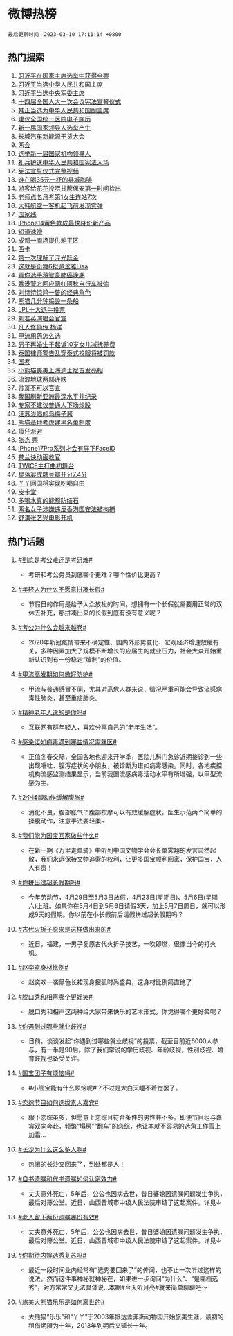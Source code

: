 # 微博热榜

`最后更新时间：2023-03-10 17:11:14 +0800`

## 热门搜索

1. [习近平在国家主席选举中获得全票](https://m.weibo.cn/search?containerid=100103type%3D1%26t%3D10%26q%3D%23%E4%B9%A0%E8%BF%91%E5%B9%B3%E5%9C%A8%E5%9B%BD%E5%AE%B6%E4%B8%BB%E5%B8%AD%E9%80%89%E4%B8%BE%E4%B8%AD%E8%8E%B7%E5%BE%97%E5%85%A8%E7%A5%A8%23&stream_entry_id=51&isnewpage=1&extparam=seat%3D1%26filter_type%3Drealtimehot%26cate%3D10103%26stream_entry_id%3D51%26dgr%3D0%26pos%3D0%26c_type%3D51%26display_time%3D1678439473%26pre_seqid%3D16784394739500250580349&luicode=10000011&lfid=106003type%253D25%2526t%253D3%2526disable_hot%253D1%2526filter_type%253Drealtimehot)
1. [习近平当选中华人民共和国主席](https://m.weibo.cn/search?containerid=100103type%3D1%26t%3D10%26q%3D%23%E4%B9%A0%E8%BF%91%E5%B9%B3%E5%BD%93%E9%80%89%E4%B8%AD%E5%8D%8E%E4%BA%BA%E6%B0%91%E5%85%B1%E5%92%8C%E5%9B%BD%E4%B8%BB%E5%B8%AD%23&stream_entry_id=31&isnewpage=1&extparam=seat%3D1%26dgr%3D0%26cate%3D5001%26realpos%3D1%26q%3D%2523%25E4%25B9%25A0%25E8%25BF%2591%25E5%25B9%25B3%25E5%25BD%2593%25E9%2580%2589%25E4%25B8%25AD%25E5%258D%258E%25E4%25BA%25BA%25E6%25B0%2591%25E5%2585%25B1%25E5%2592%258C%25E5%259B%25BD%25E4%25B8%25BB%25E5%25B8%25AD%2523%26pos%3D0%26stream_entry_id%3D31%26filter_type%3Drealtimehot%26band_rank%3D1%26flag%3D2%26lcate%3D5001%26c_type%3D31%26display_time%3D1678439473%26pre_seqid%3D16784394739500250580349&luicode=10000011&lfid=106003type%253D25%2526t%253D3%2526disable_hot%253D1%2526filter_type%253Drealtimehot)
1. [习近平当选中央军委主席](https://m.weibo.cn/search?containerid=100103type%3D1%26t%3D10%26q%3D%23%E4%B9%A0%E8%BF%91%E5%B9%B3%E5%BD%93%E9%80%89%E4%B8%AD%E5%A4%AE%E5%86%9B%E5%A7%94%E4%B8%BB%E5%B8%AD%23&stream_entry_id=31&isnewpage=1&extparam=seat%3D1%26dgr%3D0%26cate%3D5001%26realpos%3D2%26q%3D%2523%25E4%25B9%25A0%25E8%25BF%2591%25E5%25B9%25B3%25E5%25BD%2593%25E9%2580%2589%25E4%25B8%25AD%25E5%25A4%25AE%25E5%2586%259B%25E5%25A7%2594%25E4%25B8%25BB%25E5%25B8%25AD%2523%26pos%3D1%26stream_entry_id%3D31%26filter_type%3Drealtimehot%26band_rank%3D2%26flag%3D2%26lcate%3D5001%26c_type%3D31%26display_time%3D1678439473%26pre_seqid%3D16784394739500250580349&luicode=10000011&lfid=106003type%253D25%2526t%253D3%2526disable_hot%253D1%2526filter_type%253Drealtimehot)
1. [十四届全国人大一次会议宪法宣誓仪式](https://m.weibo.cn/search?containerid=100103type%3D1%26t%3D10%26q%3D%23%E5%8D%81%E5%9B%9B%E5%B1%8A%E5%85%A8%E5%9B%BD%E4%BA%BA%E5%A4%A7%E4%B8%80%E6%AC%A1%E4%BC%9A%E8%AE%AE%E5%AE%AA%E6%B3%95%E5%AE%A3%E8%AA%93%E4%BB%AA%E5%BC%8F%23&stream_entry_id=31&isnewpage=1&extparam=seat%3D1%26dgr%3D0%26cate%3D5001%26realpos%3D3%26q%3D%2523%25E5%258D%2581%25E5%259B%259B%25E5%25B1%258A%25E5%2585%25A8%25E5%259B%25BD%25E4%25BA%25BA%25E5%25A4%25A7%25E4%25B8%2580%25E6%25AC%25A1%25E4%25BC%259A%25E8%25AE%25AE%25E5%25AE%25AA%25E6%25B3%2595%25E5%25AE%25A3%25E8%25AA%2593%25E4%25BB%25AA%25E5%25BC%258F%2523%26pos%3D2%26stream_entry_id%3D31%26filter_type%3Drealtimehot%26band_rank%3D3%26flag%3D1%26lcate%3D5001%26c_type%3D31%26display_time%3D1678439473%26pre_seqid%3D16784394739500250580349&luicode=10000011&lfid=106003type%253D25%2526t%253D3%2526disable_hot%253D1%2526filter_type%253Drealtimehot)
1. [韩正当选为中华人民共和国副主席](https://m.weibo.cn/search?containerid=100103type%3D1%26t%3D10%26q%3D%23%E9%9F%A9%E6%AD%A3%E5%BD%93%E9%80%89%E4%B8%BA%E4%B8%AD%E5%8D%8E%E4%BA%BA%E6%B0%91%E5%85%B1%E5%92%8C%E5%9B%BD%E5%89%AF%E4%B8%BB%E5%B8%AD%23&stream_entry_id=31&isnewpage=1&extparam=seat%3D1%26dgr%3D0%26cate%3D5001%26realpos%3D4%26q%3D%2523%25E9%259F%25A9%25E6%25AD%25A3%25E5%25BD%2593%25E9%2580%2589%25E4%25B8%25BA%25E4%25B8%25AD%25E5%258D%258E%25E4%25BA%25BA%25E6%25B0%2591%25E5%2585%25B1%25E5%2592%258C%25E5%259B%25BD%25E5%2589%25AF%25E4%25B8%25BB%25E5%25B8%25AD%2523%26pos%3D3%26stream_entry_id%3D31%26filter_type%3Drealtimehot%26band_rank%3D4%26flag%3D2%26lcate%3D5001%26c_type%3D31%26display_time%3D1678439473%26pre_seqid%3D16784394739500250580349&luicode=10000011&lfid=106003type%253D25%2526t%253D3%2526disable_hot%253D1%2526filter_type%253Drealtimehot)
1. [建议全国统一医院电子病历](https://m.weibo.cn/search?containerid=100103type%3D1%26t%3D10%26q%3D%23%E5%BB%BA%E8%AE%AE%E5%85%A8%E5%9B%BD%E7%BB%9F%E4%B8%80%E5%8C%BB%E9%99%A2%E7%94%B5%E5%AD%90%E7%97%85%E5%8E%86%23&stream_entry_id=31&isnewpage=1&extparam=seat%3D1%26dgr%3D0%26cate%3D5001%26realpos%3D5%26q%3D%2523%25E5%25BB%25BA%25E8%25AE%25AE%25E5%2585%25A8%25E5%259B%25BD%25E7%25BB%259F%25E4%25B8%2580%25E5%258C%25BB%25E9%2599%25A2%25E7%2594%25B5%25E5%25AD%2590%25E7%2597%2585%25E5%258E%2586%2523%26pos%3D4%26stream_entry_id%3D31%26filter_type%3Drealtimehot%26band_rank%3D5%26flag%3D1%26lcate%3D5001%26c_type%3D31%26display_time%3D1678439473%26pre_seqid%3D16784394739500250580349&luicode=10000011&lfid=106003type%253D25%2526t%253D3%2526disable_hot%253D1%2526filter_type%253Drealtimehot)
1. [新一届国家领导人选举产生](https://m.weibo.cn/search?containerid=100103type%3D1%26t%3D10%26q%3D%23%E6%96%B0%E4%B8%80%E5%B1%8A%E5%9B%BD%E5%AE%B6%E9%A2%86%E5%AF%BC%E4%BA%BA%E9%80%89%E4%B8%BE%E4%BA%A7%E7%94%9F%23&stream_entry_id=31&isnewpage=1&extparam=seat%3D1%26dgr%3D0%26cate%3D5001%26realpos%3D6%26q%3D%2523%25E6%2596%25B0%25E4%25B8%2580%25E5%25B1%258A%25E5%259B%25BD%25E5%25AE%25B6%25E9%25A2%2586%25E5%25AF%25BC%25E4%25BA%25BA%25E9%2580%2589%25E4%25B8%25BE%25E4%25BA%25A7%25E7%2594%259F%2523%26pos%3D5%26stream_entry_id%3D31%26filter_type%3Drealtimehot%26band_rank%3D6%26flag%3D2%26lcate%3D5001%26c_type%3D31%26display_time%3D1678439473%26pre_seqid%3D16784394739500250580349&luicode=10000011&lfid=106003type%253D25%2526t%253D3%2526disable_hot%253D1%2526filter_type%253Drealtimehot)
1. [长城汽车新能源干货大会](https://m.weibo.cn/search?containerid=100103type%3D1%26t%3D10%26q%3D%23%E9%95%BF%E5%9F%8E%E6%B1%BD%E8%BD%A6%E6%96%B0%E8%83%BD%E6%BA%90%E5%B9%B2%E8%B4%A7%E5%A4%A7%E4%BC%9A%23&stream_entry_id=31&isnewpage=1&extparam=seat%3D1%26cate%3D5001%26adid%3D181942%26q%3D%2523%25E9%2595%25BF%25E5%259F%258E%25E6%25B1%25BD%25E8%25BD%25A6%25E6%2596%25B0%25E8%2583%25BD%25E6%25BA%2590%25E5%25B9%25B2%25E8%25B4%25A7%25E5%25A4%25A7%25E4%25BC%259A%2523%26pos%3D6%26filter_type%3Drealtimehot%26dgr%3D0%26stream_entry_id%3D31%26topic_ad%3D1%26lcate%3D5001%26band_rank%3D7%26c_type%3D31%26display_time%3D1678439473%26pre_seqid%3D16784394739500250580349&luicode=10000011&lfid=106003type%253D25%2526t%253D3%2526disable_hot%253D1%2526filter_type%253Drealtimehot)
1. [两会](https://m.weibo.cn/search?containerid=100103type%3D1%26t%3D10%26q%3D%23%E4%B8%A4%E4%BC%9A%23&stream_entry_id=31&isnewpage=1&extparam=seat%3D1%26dgr%3D0%26cate%3D5001%26realpos%3D7%26q%3D%2523%25E4%25B8%25A4%25E4%25BC%259A%2523%26pos%3D7%26stream_entry_id%3D31%26filter_type%3Drealtimehot%26band_rank%3D7%26flag%3D16%26lcate%3D5001%26c_type%3D31%26display_time%3D1678439473%26pre_seqid%3D16784394739500250580349&luicode=10000011&lfid=106003type%253D25%2526t%253D3%2526disable_hot%253D1%2526filter_type%253Drealtimehot)
1. [选举新一届国家机构领导人](https://m.weibo.cn/search?containerid=100103type%3D1%26t%3D10%26q%3D%23%E9%80%89%E4%B8%BE%E6%96%B0%E4%B8%80%E5%B1%8A%E5%9B%BD%E5%AE%B6%E6%9C%BA%E6%9E%84%E9%A2%86%E5%AF%BC%E4%BA%BA%23&stream_entry_id=31&isnewpage=1&extparam=seat%3D1%26dgr%3D0%26cate%3D5001%26realpos%3D8%26q%3D%2523%25E9%2580%2589%25E4%25B8%25BE%25E6%2596%25B0%25E4%25B8%2580%25E5%25B1%258A%25E5%259B%25BD%25E5%25AE%25B6%25E6%259C%25BA%25E6%259E%2584%25E9%25A2%2586%25E5%25AF%25BC%25E4%25BA%25BA%2523%26pos%3D8%26stream_entry_id%3D31%26filter_type%3Drealtimehot%26band_rank%3D8%26flag%3D2%26lcate%3D5001%26c_type%3D31%26display_time%3D1678439473%26pre_seqid%3D16784394739500250580349&luicode=10000011&lfid=106003type%253D25%2526t%253D3%2526disable_hot%253D1%2526filter_type%253Drealtimehot)
1. [礼兵护送中华人民共和国宪法入场](https://m.weibo.cn/search?containerid=100103type%3D1%26t%3D10%26q%3D%23%E7%A4%BC%E5%85%B5%E6%8A%A4%E9%80%81%E4%B8%AD%E5%8D%8E%E4%BA%BA%E6%B0%91%E5%85%B1%E5%92%8C%E5%9B%BD%E5%AE%AA%E6%B3%95%E5%85%A5%E5%9C%BA%23&stream_entry_id=31&isnewpage=1&extparam=seat%3D1%26dgr%3D0%26cate%3D5001%26realpos%3D9%26q%3D%2523%25E7%25A4%25BC%25E5%2585%25B5%25E6%258A%25A4%25E9%2580%2581%25E4%25B8%25AD%25E5%258D%258E%25E4%25BA%25BA%25E6%25B0%2591%25E5%2585%25B1%25E5%2592%258C%25E5%259B%25BD%25E5%25AE%25AA%25E6%25B3%2595%25E5%2585%25A5%25E5%259C%25BA%2523%26pos%3D9%26stream_entry_id%3D31%26filter_type%3Drealtimehot%26band_rank%3D9%26flag%3D0%26lcate%3D5001%26c_type%3D31%26display_time%3D1678439473%26pre_seqid%3D16784394739500250580349&luicode=10000011&lfid=106003type%253D25%2526t%253D3%2526disable_hot%253D1%2526filter_type%253Drealtimehot)
1. [宪法宣誓仪式完整视频](https://m.weibo.cn/search?containerid=100103type%3D1%26t%3D10%26q%3D%23%E5%AE%AA%E6%B3%95%E5%AE%A3%E8%AA%93%E4%BB%AA%E5%BC%8F%E5%AE%8C%E6%95%B4%E8%A7%86%E9%A2%91%23&stream_entry_id=31&isnewpage=1&extparam=seat%3D1%26dgr%3D0%26cate%3D5001%26realpos%3D10%26q%3D%2523%25E5%25AE%25AA%25E6%25B3%2595%25E5%25AE%25A3%25E8%25AA%2593%25E4%25BB%25AA%25E5%25BC%258F%25E5%25AE%258C%25E6%2595%25B4%25E8%25A7%2586%25E9%25A2%2591%2523%26pos%3D10%26stream_entry_id%3D31%26filter_type%3Drealtimehot%26band_rank%3D10%26flag%3D0%26lcate%3D5001%26c_type%3D31%26display_time%3D1678439473%26pre_seqid%3D16784394739500250580349&luicode=10000011&lfid=106003type%253D25%2526t%253D3%2526disable_hot%253D1%2526filter_type%253Drealtimehot)
1. [谁在喝35元一杯的县城咖啡](https://m.weibo.cn/search?containerid=100103type%3D1%26t%3D10%26q%3D%23%E8%B0%81%E5%9C%A8%E5%96%9D35%E5%85%83%E4%B8%80%E6%9D%AF%E7%9A%84%E5%8E%BF%E5%9F%8E%E5%92%96%E5%95%A1%23&stream_entry_id=31&isnewpage=1&extparam=seat%3D1%26dgr%3D0%26cate%3D5001%26realpos%3D11%26q%3D%2523%25E8%25B0%2581%25E5%259C%25A8%25E5%2596%259D35%25E5%2585%2583%25E4%25B8%2580%25E6%259D%25AF%25E7%259A%2584%25E5%258E%25BF%25E5%259F%258E%25E5%2592%2596%25E5%2595%25A1%2523%26pos%3D11%26stream_entry_id%3D31%26filter_type%3Drealtimehot%26band_rank%3D11%26flag%3D1%26lcate%3D5001%26c_type%3D31%26display_time%3D1678439473%26pre_seqid%3D16784394739500250580349&luicode=10000011&lfid=106003type%253D25%2526t%253D3%2526disable_hot%253D1%2526filter_type%253Drealtimehot)
1. [游客给花花投喂甘蔗保安第一时间捡出](https://m.weibo.cn/search?containerid=100103type%3D1%26t%3D10%26q%3D%23%E6%B8%B8%E5%AE%A2%E7%BB%99%E8%8A%B1%E8%8A%B1%E6%8A%95%E5%96%82%E7%94%98%E8%94%97%E4%BF%9D%E5%AE%89%E7%AC%AC%E4%B8%80%E6%97%B6%E9%97%B4%E6%8D%A1%E5%87%BA%23&stream_entry_id=31&isnewpage=1&extparam=seat%3D1%26dgr%3D0%26cate%3D5001%26realpos%3D12%26q%3D%2523%25E6%25B8%25B8%25E5%25AE%25A2%25E7%25BB%2599%25E8%258A%25B1%25E8%258A%25B1%25E6%258A%2595%25E5%2596%2582%25E7%2594%2598%25E8%2594%2597%25E4%25BF%259D%25E5%25AE%2589%25E7%25AC%25AC%25E4%25B8%2580%25E6%2597%25B6%25E9%2597%25B4%25E6%258D%25A1%25E5%2587%25BA%2523%26pos%3D12%26stream_entry_id%3D31%26filter_type%3Drealtimehot%26band_rank%3D12%26flag%3D1%26lcate%3D5001%26c_type%3D31%26display_time%3D1678439473%26pre_seqid%3D16784394739500250580349&luicode=10000011&lfid=106003type%253D25%2526t%253D3%2526disable_hot%253D1%2526filter_type%253Drealtimehot)
1. [老师点名月考第1女生连站7次](https://m.weibo.cn/search?containerid=100103type%3D1%26t%3D10%26q%3D%23%E8%80%81%E5%B8%88%E7%82%B9%E5%90%8D%E6%9C%88%E8%80%83%E7%AC%AC1%E5%A5%B3%E7%94%9F%E8%BF%9E%E7%AB%997%E6%AC%A1%23&stream_entry_id=31&isnewpage=1&extparam=seat%3D1%26dgr%3D0%26cate%3D5001%26realpos%3D13%26q%3D%2523%25E8%2580%2581%25E5%25B8%2588%25E7%2582%25B9%25E5%2590%258D%25E6%259C%2588%25E8%2580%2583%25E7%25AC%25AC1%25E5%25A5%25B3%25E7%2594%259F%25E8%25BF%259E%25E7%25AB%25997%25E6%25AC%25A1%2523%26pos%3D13%26stream_entry_id%3D31%26filter_type%3Drealtimehot%26band_rank%3D13%26flag%3D0%26lcate%3D5001%26c_type%3D31%26display_time%3D1678439473%26pre_seqid%3D16784394739500250580349&luicode=10000011&lfid=106003type%253D25%2526t%253D3%2526disable_hot%253D1%2526filter_type%253Drealtimehot)
1. [大韩航空一客机起飞前发现实弹](https://m.weibo.cn/search?containerid=100103type%3D1%26t%3D10%26q%3D%23%E5%A4%A7%E9%9F%A9%E8%88%AA%E7%A9%BA%E4%B8%80%E5%AE%A2%E6%9C%BA%E8%B5%B7%E9%A3%9E%E5%89%8D%E5%8F%91%E7%8E%B0%E5%AE%9E%E5%BC%B9%23&stream_entry_id=31&isnewpage=1&extparam=seat%3D1%26dgr%3D0%26cate%3D5001%26realpos%3D14%26q%3D%2523%25E5%25A4%25A7%25E9%259F%25A9%25E8%2588%25AA%25E7%25A9%25BA%25E4%25B8%2580%25E5%25AE%25A2%25E6%259C%25BA%25E8%25B5%25B7%25E9%25A3%259E%25E5%2589%258D%25E5%258F%2591%25E7%258E%25B0%25E5%25AE%259E%25E5%25BC%25B9%2523%26pos%3D14%26stream_entry_id%3D31%26filter_type%3Drealtimehot%26band_rank%3D14%26flag%3D1%26lcate%3D5001%26c_type%3D31%26display_time%3D1678439473%26pre_seqid%3D16784394739500250580349&luicode=10000011&lfid=106003type%253D25%2526t%253D3%2526disable_hot%253D1%2526filter_type%253Drealtimehot)
1. [国家线](https://m.weibo.cn/search?containerid=100103type%3D1%26t%3D10%26q%3D%E5%9B%BD%E5%AE%B6%E7%BA%BF&stream_entry_id=31&isnewpage=1&extparam=seat%3D1%26dgr%3D0%26cate%3D5001%26realpos%3D15%26q%3D%25E5%259B%25BD%25E5%25AE%25B6%25E7%25BA%25BF%26pos%3D15%26stream_entry_id%3D31%26filter_type%3Drealtimehot%26band_rank%3D15%26flag%3D2%26lcate%3D5001%26c_type%3D31%26display_time%3D1678439473%26pre_seqid%3D16784394739500250580349&luicode=10000011&lfid=106003type%253D25%2526t%253D3%2526disable_hot%253D1%2526filter_type%253Drealtimehot)
1. [iPhone14黄色款成最快降价新产品](https://m.weibo.cn/search?containerid=100103type%3D1%26t%3D10%26q%3D%23iPhone14%E9%BB%84%E8%89%B2%E6%AC%BE%E6%88%90%E6%9C%80%E5%BF%AB%E9%99%8D%E4%BB%B7%E6%96%B0%E4%BA%A7%E5%93%81%23&stream_entry_id=31&isnewpage=1&extparam=seat%3D1%26dgr%3D0%26cate%3D5001%26realpos%3D16%26q%3D%2523iPhone14%25E9%25BB%2584%25E8%2589%25B2%25E6%25AC%25BE%25E6%2588%2590%25E6%259C%2580%25E5%25BF%25AB%25E9%2599%258D%25E4%25BB%25B7%25E6%2596%25B0%25E4%25BA%25A7%25E5%2593%2581%2523%26pos%3D16%26stream_entry_id%3D31%26filter_type%3Drealtimehot%26band_rank%3D16%26flag%3D1%26lcate%3D5001%26c_type%3D31%26display_time%3D1678439473%26pre_seqid%3D16784394739500250580349&luicode=10000011&lfid=106003type%253D25%2526t%253D3%2526disable_hot%253D1%2526filter_type%253Drealtimehot)
1. [短道速滑](https://m.weibo.cn/search?containerid=100103type%3D1%26t%3D10%26q%3D%E7%9F%AD%E9%81%93%E9%80%9F%E6%BB%91&stream_entry_id=31&isnewpage=1&extparam=seat%3D1%26dgr%3D0%26cate%3D5001%26realpos%3D17%26q%3D%25E7%259F%25AD%25E9%2581%2593%25E9%2580%259F%25E6%25BB%2591%26pos%3D17%26stream_entry_id%3D31%26filter_type%3Drealtimehot%26band_rank%3D17%26flag%3D1%26lcate%3D5001%26c_type%3D31%26display_time%3D1678439473%26pre_seqid%3D16784394739500250580349&luicode=10000011&lfid=106003type%253D25%2526t%253D3%2526disable_hot%253D1%2526filter_type%253Drealtimehot)
1. [成都一商场提供躺平区](https://m.weibo.cn/search?containerid=100103type%3D1%26t%3D10%26q%3D%23%E6%88%90%E9%83%BD%E4%B8%80%E5%95%86%E5%9C%BA%E6%8F%90%E4%BE%9B%E8%BA%BA%E5%B9%B3%E5%8C%BA%23&stream_entry_id=31&isnewpage=1&extparam=seat%3D1%26dgr%3D0%26cate%3D5001%26realpos%3D18%26q%3D%2523%25E6%2588%2590%25E9%2583%25BD%25E4%25B8%2580%25E5%2595%2586%25E5%259C%25BA%25E6%258F%2590%25E4%25BE%259B%25E8%25BA%25BA%25E5%25B9%25B3%25E5%258C%25BA%2523%26pos%3D18%26stream_entry_id%3D31%26filter_type%3Drealtimehot%26band_rank%3D18%26flag%3D1%26lcate%3D5001%26c_type%3D31%26display_time%3D1678439473%26pre_seqid%3D16784394739500250580349&luicode=10000011&lfid=106003type%253D25%2526t%253D3%2526disable_hot%253D1%2526filter_type%253Drealtimehot)
1. [西卡](https://m.weibo.cn/search?containerid=100103type%3D1%26t%3D10%26q%3D%E8%A5%BF%E5%8D%A1&stream_entry_id=31&isnewpage=1&extparam=seat%3D1%26dgr%3D0%26cate%3D5001%26realpos%3D19%26q%3D%25E8%25A5%25BF%25E5%258D%25A1%26pos%3D19%26stream_entry_id%3D31%26filter_type%3Drealtimehot%26band_rank%3D19%26flag%3D0%26lcate%3D5001%26c_type%3D31%26display_time%3D1678439473%26pre_seqid%3D16784394739500250580349&luicode=10000011&lfid=106003type%253D25%2526t%253D3%2526disable_hot%253D1%2526filter_type%253Drealtimehot)
1. [第一次理解了浮光跃金](https://m.weibo.cn/search?containerid=100103type%3D1%26t%3D10%26q%3D%23%E7%AC%AC%E4%B8%80%E6%AC%A1%E7%90%86%E8%A7%A3%E4%BA%86%E6%B5%AE%E5%85%89%E8%B7%83%E9%87%91%23&stream_entry_id=31&isnewpage=1&extparam=seat%3D1%26dgr%3D0%26cate%3D5001%26realpos%3D20%26q%3D%2523%25E7%25AC%25AC%25E4%25B8%2580%25E6%25AC%25A1%25E7%2590%2586%25E8%25A7%25A3%25E4%25BA%2586%25E6%25B5%25AE%25E5%2585%2589%25E8%25B7%2583%25E9%2587%2591%2523%26pos%3D20%26stream_entry_id%3D31%26filter_type%3Drealtimehot%26band_rank%3D20%26flag%3D1%26lcate%3D5001%26c_type%3D31%26display_time%3D1678439473%26pre_seqid%3D16784394739500250580349&luicode=10000011&lfid=106003type%253D25%2526t%253D3%2526disable_hot%253D1%2526filter_type%253Drealtimehot)
1. [这就是街舞6拟邀泫雅Lisa](https://m.weibo.cn/search?containerid=100103type%3D1%26t%3D10%26q%3D%23%E8%BF%99%E5%B0%B1%E6%98%AF%E8%A1%97%E8%88%9E6%E6%8B%9F%E9%82%80%E6%B3%AB%E9%9B%85Lisa%23&stream_entry_id=31&isnewpage=1&extparam=seat%3D1%26dgr%3D0%26cate%3D5001%26realpos%3D21%26q%3D%2523%25E8%25BF%2599%25E5%25B0%25B1%25E6%2598%25AF%25E8%25A1%2597%25E8%2588%259E6%25E6%258B%259F%25E9%2582%2580%25E6%25B3%25AB%25E9%259B%2585Lisa%2523%26pos%3D21%26stream_entry_id%3D31%26filter_type%3Drealtimehot%26band_rank%3D21%26flag%3D1%26lcate%3D5001%26c_type%3D31%26display_time%3D1678439473%26pre_seqid%3D16784394739500250580349&luicode=10000011&lfid=106003type%253D25%2526t%253D3%2526disable_hot%253D1%2526filter_type%253Drealtimehot)
1. [青你选手蒋智豪肺癌晚期](https://m.weibo.cn/search?containerid=100103type%3D1%26t%3D10%26q%3D%23%E9%9D%92%E4%BD%A0%E9%80%89%E6%89%8B%E8%92%8B%E6%99%BA%E8%B1%AA%E8%82%BA%E7%99%8C%E6%99%9A%E6%9C%9F%23&stream_entry_id=31&isnewpage=1&extparam=seat%3D1%26dgr%3D0%26cate%3D5001%26realpos%3D22%26q%3D%2523%25E9%259D%2592%25E4%25BD%25A0%25E9%2580%2589%25E6%2589%258B%25E8%2592%258B%25E6%2599%25BA%25E8%25B1%25AA%25E8%2582%25BA%25E7%2599%258C%25E6%2599%259A%25E6%259C%259F%2523%26pos%3D22%26stream_entry_id%3D31%26filter_type%3Drealtimehot%26band_rank%3D22%26flag%3D2%26lcate%3D5001%26c_type%3D31%26display_time%3D1678439473%26pre_seqid%3D16784394739500250580349&luicode=10000011&lfid=106003type%253D25%2526t%253D3%2526disable_hot%253D1%2526filter_type%253Drealtimehot)
1. [香港警方回应网红阿秋自行车被偷](https://m.weibo.cn/search?containerid=100103type%3D1%26t%3D10%26q%3D%23%E9%A6%99%E6%B8%AF%E8%AD%A6%E6%96%B9%E5%9B%9E%E5%BA%94%E7%BD%91%E7%BA%A2%E9%98%BF%E7%A7%8B%E8%87%AA%E8%A1%8C%E8%BD%A6%E8%A2%AB%E5%81%B7%23&stream_entry_id=31&isnewpage=1&extparam=seat%3D1%26dgr%3D0%26cate%3D5001%26realpos%3D23%26q%3D%2523%25E9%25A6%2599%25E6%25B8%25AF%25E8%25AD%25A6%25E6%2596%25B9%25E5%259B%259E%25E5%25BA%2594%25E7%25BD%2591%25E7%25BA%25A2%25E9%2598%25BF%25E7%25A7%258B%25E8%2587%25AA%25E8%25A1%258C%25E8%25BD%25A6%25E8%25A2%25AB%25E5%2581%25B7%2523%26pos%3D23%26stream_entry_id%3D31%26filter_type%3Drealtimehot%26band_rank%3D23%26flag%3D0%26lcate%3D5001%26c_type%3D31%26display_time%3D1678439473%26pre_seqid%3D16784394739500250580349&luicode=10000011&lfid=106003type%253D25%2526t%253D3%2526disable_hot%253D1%2526filter_type%253Drealtimehot)
1. [刘诗诗惊鸿一瞥的经典角色](https://m.weibo.cn/search?containerid=100103type%3D1%26t%3D10%26q%3D%23%E5%88%98%E8%AF%97%E8%AF%97%E6%83%8A%E9%B8%BF%E4%B8%80%E7%9E%A5%E7%9A%84%E7%BB%8F%E5%85%B8%E8%A7%92%E8%89%B2%23&stream_entry_id=31&isnewpage=1&extparam=seat%3D1%26dgr%3D0%26cate%3D5001%26realpos%3D24%26q%3D%2523%25E5%2588%2598%25E8%25AF%2597%25E8%25AF%2597%25E6%2583%258A%25E9%25B8%25BF%25E4%25B8%2580%25E7%259E%25A5%25E7%259A%2584%25E7%25BB%258F%25E5%2585%25B8%25E8%25A7%2592%25E8%2589%25B2%2523%26pos%3D24%26stream_entry_id%3D31%26filter_type%3Drealtimehot%26band_rank%3D24%26flag%3D1%26lcate%3D5001%26c_type%3D31%26display_time%3D1678439473%26pre_seqid%3D16784394739500250580349&luicode=10000011&lfid=106003type%253D25%2526t%253D3%2526disable_hot%253D1%2526filter_type%253Drealtimehot)
1. [熊猫几分钟捣毁一条船](https://m.weibo.cn/search?containerid=100103type%3D1%26t%3D10%26q%3D%23%E7%86%8A%E7%8C%AB%E5%87%A0%E5%88%86%E9%92%9F%E6%8D%A3%E6%AF%81%E4%B8%80%E6%9D%A1%E8%88%B9%23&stream_entry_id=31&isnewpage=1&extparam=seat%3D1%26dgr%3D0%26cate%3D5001%26realpos%3D25%26q%3D%2523%25E7%2586%258A%25E7%258C%25AB%25E5%2587%25A0%25E5%2588%2586%25E9%2592%259F%25E6%258D%25A3%25E6%25AF%2581%25E4%25B8%2580%25E6%259D%25A1%25E8%2588%25B9%2523%26pos%3D25%26stream_entry_id%3D31%26filter_type%3Drealtimehot%26band_rank%3D25%26flag%3D0%26lcate%3D5001%26c_type%3D31%26display_time%3D1678439473%26pre_seqid%3D16784394739500250580349&luicode=10000011&lfid=106003type%253D25%2526t%253D3%2526disable_hot%253D1%2526filter_type%253Drealtimehot)
1. [LPL十大选手投票](https://m.weibo.cn/search?containerid=100103type%3D1%26t%3D10%26q%3D%23LPL%E5%8D%81%E5%A4%A7%E9%80%89%E6%89%8B%E6%8A%95%E7%A5%A8%23&stream_entry_id=31&isnewpage=1&extparam=seat%3D1%26dgr%3D0%26cate%3D5001%26realpos%3D26%26q%3D%2523LPL%25E5%258D%2581%25E5%25A4%25A7%25E9%2580%2589%25E6%2589%258B%25E6%258A%2595%25E7%25A5%25A8%2523%26pos%3D26%26stream_entry_id%3D31%26filter_type%3Drealtimehot%26band_rank%3D26%26flag%3D0%26lcate%3D5001%26c_type%3D31%26display_time%3D1678439473%26pre_seqid%3D16784394739500250580349&luicode=10000011&lfid=106003type%253D25%2526t%253D3%2526disable_hot%253D1%2526filter_type%253Drealtimehot)
1. [刘若英演唱会官宣](https://m.weibo.cn/search?containerid=100103type%3D1%26t%3D10%26q%3D%23%E5%88%98%E8%8B%A5%E8%8B%B1%E6%BC%94%E5%94%B1%E4%BC%9A%E5%AE%98%E5%AE%A3%23&stream_entry_id=31&isnewpage=1&extparam=seat%3D1%26dgr%3D0%26cate%3D5001%26realpos%3D27%26q%3D%2523%25E5%2588%2598%25E8%258B%25A5%25E8%258B%25B1%25E6%25BC%2594%25E5%2594%25B1%25E4%25BC%259A%25E5%25AE%2598%25E5%25AE%25A3%2523%26pos%3D27%26stream_entry_id%3D31%26filter_type%3Drealtimehot%26band_rank%3D27%26flag%3D1%26lcate%3D5001%26c_type%3D31%26display_time%3D1678439473%26pre_seqid%3D16784394739500250580349&luicode=10000011&lfid=106003type%253D25%2526t%253D3%2526disable_hot%253D1%2526filter_type%253Drealtimehot)
1. [凡人修仙传 杨洋](https://m.weibo.cn/search?containerid=100103type%3D1%26t%3D10%26q%3D%E5%87%A1%E4%BA%BA%E4%BF%AE%E4%BB%99%E4%BC%A0+%E6%9D%A8%E6%B4%8B&stream_entry_id=31&isnewpage=1&extparam=seat%3D1%26dgr%3D0%26cate%3D5001%26realpos%3D28%26q%3D%25E5%2587%25A1%25E4%25BA%25BA%25E4%25BF%25AE%25E4%25BB%2599%25E4%25BC%25A0%2520%25E6%259D%25A8%25E6%25B4%258B%26pos%3D28%26stream_entry_id%3D31%26filter_type%3Drealtimehot%26band_rank%3D28%26flag%3D0%26lcate%3D5001%26c_type%3D31%26display_time%3D1678439473%26pre_seqid%3D16784394739500250580349&luicode=10000011&lfid=106003type%253D25%2526t%253D3%2526disable_hot%253D1%2526filter_type%253Drealtimehot)
1. [甲流用药怎么选](https://m.weibo.cn/search?containerid=100103type%3D1%26t%3D10%26q%3D%23%E7%94%B2%E6%B5%81%E7%94%A8%E8%8D%AF%E6%80%8E%E4%B9%88%E9%80%89%23&stream_entry_id=31&isnewpage=1&extparam=seat%3D1%26dgr%3D0%26adid%3D181995%26cate%3D5001%26realpos%3D29%26q%3D%2523%25E7%2594%25B2%25E6%25B5%2581%25E7%2594%25A8%25E8%258D%25AF%25E6%2580%258E%25E4%25B9%2588%25E9%2580%2589%2523%26pos%3D29%26stream_entry_id%3D31%26filter_type%3Drealtimehot%26band_rank%3D29%26flag%3D0%26lcate%3D5001%26c_type%3D31%26display_time%3D1678439473%26pre_seqid%3D16784394739500250580349&luicode=10000011&lfid=106003type%253D25%2526t%253D3%2526disable_hot%253D1%2526filter_type%253Drealtimehot)
1. [男子再婚生子起诉10岁女儿减抚养费](https://m.weibo.cn/search?containerid=100103type%3D1%26t%3D10%26q%3D%23%E7%94%B7%E5%AD%90%E5%86%8D%E5%A9%9A%E7%94%9F%E5%AD%90%E8%B5%B7%E8%AF%8910%E5%B2%81%E5%A5%B3%E5%84%BF%E5%87%8F%E6%8A%9A%E5%85%BB%E8%B4%B9%23&stream_entry_id=31&isnewpage=1&extparam=seat%3D1%26dgr%3D0%26cate%3D5001%26realpos%3D30%26q%3D%2523%25E7%2594%25B7%25E5%25AD%2590%25E5%2586%258D%25E5%25A9%259A%25E7%2594%259F%25E5%25AD%2590%25E8%25B5%25B7%25E8%25AF%258910%25E5%25B2%2581%25E5%25A5%25B3%25E5%2584%25BF%25E5%2587%258F%25E6%258A%259A%25E5%2585%25BB%25E8%25B4%25B9%2523%26pos%3D30%26stream_entry_id%3D31%26filter_type%3Drealtimehot%26band_rank%3D30%26flag%3D0%26lcate%3D5001%26c_type%3D31%26display_time%3D1678439473%26pre_seqid%3D16784394739500250580349&luicode=10000011&lfid=106003type%253D25%2526t%253D3%2526disable_hot%253D1%2526filter_type%253Drealtimehot)
1. [泰国律师警告乱穿泰式校服将被罚款](https://m.weibo.cn/search?containerid=100103type%3D1%26t%3D10%26q%3D%23%E6%B3%B0%E5%9B%BD%E5%BE%8B%E5%B8%88%E8%AD%A6%E5%91%8A%E4%B9%B1%E7%A9%BF%E6%B3%B0%E5%BC%8F%E6%A0%A1%E6%9C%8D%E5%B0%86%E8%A2%AB%E7%BD%9A%E6%AC%BE%23&stream_entry_id=31&isnewpage=1&extparam=seat%3D1%26dgr%3D0%26cate%3D5001%26realpos%3D31%26q%3D%2523%25E6%25B3%25B0%25E5%259B%25BD%25E5%25BE%258B%25E5%25B8%2588%25E8%25AD%25A6%25E5%2591%258A%25E4%25B9%25B1%25E7%25A9%25BF%25E6%25B3%25B0%25E5%25BC%258F%25E6%25A0%25A1%25E6%259C%258D%25E5%25B0%2586%25E8%25A2%25AB%25E7%25BD%259A%25E6%25AC%25BE%2523%26pos%3D31%26stream_entry_id%3D31%26filter_type%3Drealtimehot%26band_rank%3D31%26flag%3D1%26lcate%3D5001%26c_type%3D31%26display_time%3D1678439473%26pre_seqid%3D16784394739500250580349&luicode=10000011&lfid=106003type%253D25%2526t%253D3%2526disable_hot%253D1%2526filter_type%253Drealtimehot)
1. [国考](https://m.weibo.cn/search?containerid=100103type%3D1%26t%3D10%26q%3D%23%E5%9B%BD%E8%80%83%23&stream_entry_id=31&isnewpage=1&extparam=seat%3D1%26dgr%3D0%26cate%3D5001%26realpos%3D32%26q%3D%2523%25E5%259B%25BD%25E8%2580%2583%2523%26pos%3D32%26stream_entry_id%3D31%26filter_type%3Drealtimehot%26band_rank%3D32%26flag%3D0%26lcate%3D5001%26c_type%3D31%26display_time%3D1678439473%26pre_seqid%3D16784394739500250580349&luicode=10000011&lfid=106003type%253D25%2526t%253D3%2526disable_hot%253D1%2526filter_type%253Drealtimehot)
1. [小熊猫美美上海迪士尼首发亮相](https://m.weibo.cn/search?containerid=100103type%3D1%26t%3D10%26q%3D%23%E5%B0%8F%E7%86%8A%E7%8C%AB%E7%BE%8E%E7%BE%8E%E4%B8%8A%E6%B5%B7%E8%BF%AA%E5%A3%AB%E5%B0%BC%E9%A6%96%E5%8F%91%E4%BA%AE%E7%9B%B8%23&stream_entry_id=31&isnewpage=1&extparam=seat%3D1%26dgr%3D0%26cate%3D5001%26realpos%3D33%26q%3D%2523%25E5%25B0%258F%25E7%2586%258A%25E7%258C%25AB%25E7%25BE%258E%25E7%25BE%258E%25E4%25B8%258A%25E6%25B5%25B7%25E8%25BF%25AA%25E5%25A3%25AB%25E5%25B0%25BC%25E9%25A6%2596%25E5%258F%2591%25E4%25BA%25AE%25E7%259B%25B8%2523%26pos%3D33%26stream_entry_id%3D31%26filter_type%3Drealtimehot%26band_rank%3D33%26flag%3D0%26lcate%3D5001%26c_type%3D31%26display_time%3D1678439473%26pre_seqid%3D16784394739500250580349&luicode=10000011&lfid=106003type%253D25%2526t%253D3%2526disable_hot%253D1%2526filter_type%253Drealtimehot)
1. [流浪地球两部连映](https://m.weibo.cn/search?containerid=100103type%3D1%26t%3D10%26q%3D%23%E6%B5%81%E6%B5%AA%E5%9C%B0%E7%90%83%E4%B8%A4%E9%83%A8%E8%BF%9E%E6%98%A0%23&stream_entry_id=31&isnewpage=1&extparam=seat%3D1%26dgr%3D0%26cate%3D5001%26realpos%3D34%26q%3D%2523%25E6%25B5%2581%25E6%25B5%25AA%25E5%259C%25B0%25E7%2590%2583%25E4%25B8%25A4%25E9%2583%25A8%25E8%25BF%259E%25E6%2598%25A0%2523%26pos%3D34%26stream_entry_id%3D31%26filter_type%3Drealtimehot%26band_rank%3D34%26flag%3D0%26lcate%3D5001%26c_type%3D31%26display_time%3D1678439473%26pre_seqid%3D16784394739500250580349&luicode=10000011&lfid=106003type%253D25%2526t%253D3%2526disable_hot%253D1%2526filter_type%253Drealtimehot)
1. [帅哥不可以官宣](https://m.weibo.cn/search?containerid=100103type%3D1%26t%3D10%26q%3D%23%E5%B8%85%E5%93%A5%E4%B8%8D%E5%8F%AF%E4%BB%A5%E5%AE%98%E5%AE%A3%23&stream_entry_id=31&isnewpage=1&extparam=seat%3D1%26dgr%3D0%26cate%3D5001%26realpos%3D35%26q%3D%2523%25E5%25B8%2585%25E5%2593%25A5%25E4%25B8%258D%25E5%258F%25AF%25E4%25BB%25A5%25E5%25AE%2598%25E5%25AE%25A3%2523%26pos%3D35%26stream_entry_id%3D31%26filter_type%3Drealtimehot%26band_rank%3D35%26flag%3D0%26lcate%3D5001%26c_type%3D31%26display_time%3D1678439473%26pre_seqid%3D16784394739500250580349&luicode=10000011&lfid=106003type%253D25%2526t%253D3%2526disable_hot%253D1%2526filter_type%253Drealtimehot)
1. [我国刷新亚洲最深水平井纪录](https://m.weibo.cn/search?containerid=100103type%3D1%26t%3D10%26q%3D%23%E6%88%91%E5%9B%BD%E5%88%B7%E6%96%B0%E4%BA%9A%E6%B4%B2%E6%9C%80%E6%B7%B1%E6%B0%B4%E5%B9%B3%E4%BA%95%E7%BA%AA%E5%BD%95%23&stream_entry_id=31&isnewpage=1&extparam=seat%3D1%26dgr%3D0%26cate%3D5001%26realpos%3D36%26q%3D%2523%25E6%2588%2591%25E5%259B%25BD%25E5%2588%25B7%25E6%2596%25B0%25E4%25BA%259A%25E6%25B4%25B2%25E6%259C%2580%25E6%25B7%25B1%25E6%25B0%25B4%25E5%25B9%25B3%25E4%25BA%2595%25E7%25BA%25AA%25E5%25BD%2595%2523%26pos%3D36%26stream_entry_id%3D31%26filter_type%3Drealtimehot%26band_rank%3D36%26flag%3D0%26lcate%3D5001%26c_type%3D31%26display_time%3D1678439473%26pre_seqid%3D16784394739500250580349&luicode=10000011&lfid=106003type%253D25%2526t%253D3%2526disable_hot%253D1%2526filter_type%253Drealtimehot)
1. [专家不建议普通人下场炒股](https://m.weibo.cn/search?containerid=100103type%3D1%26t%3D10%26q%3D%23%E4%B8%93%E5%AE%B6%E4%B8%8D%E5%BB%BA%E8%AE%AE%E6%99%AE%E9%80%9A%E4%BA%BA%E4%B8%8B%E5%9C%BA%E7%82%92%E8%82%A1%23&stream_entry_id=31&isnewpage=1&extparam=seat%3D1%26dgr%3D0%26cate%3D5001%26realpos%3D37%26q%3D%2523%25E4%25B8%2593%25E5%25AE%25B6%25E4%25B8%258D%25E5%25BB%25BA%25E8%25AE%25AE%25E6%2599%25AE%25E9%2580%259A%25E4%25BA%25BA%25E4%25B8%258B%25E5%259C%25BA%25E7%2582%2592%25E8%2582%25A1%2523%26pos%3D37%26stream_entry_id%3D31%26filter_type%3Drealtimehot%26band_rank%3D37%26flag%3D0%26lcate%3D5001%26c_type%3D31%26display_time%3D1678439473%26pre_seqid%3D16784394739500250580349&luicode=10000011&lfid=106003type%253D25%2526t%253D3%2526disable_hot%253D1%2526filter_type%253Drealtimehot)
1. [汪苏泷唱的乌梅子酱](https://m.weibo.cn/search?containerid=100103type%3D1%26t%3D10%26q%3D%23%E6%B1%AA%E8%8B%8F%E6%B3%B7%E5%94%B1%E7%9A%84%E4%B9%8C%E6%A2%85%E5%AD%90%E9%85%B1%23&stream_entry_id=31&isnewpage=1&extparam=seat%3D1%26dgr%3D0%26cate%3D5001%26realpos%3D38%26q%3D%2523%25E6%25B1%25AA%25E8%258B%258F%25E6%25B3%25B7%25E5%2594%25B1%25E7%259A%2584%25E4%25B9%258C%25E6%25A2%2585%25E5%25AD%2590%25E9%2585%25B1%2523%26pos%3D38%26stream_entry_id%3D31%26filter_type%3Drealtimehot%26band_rank%3D38%26flag%3D0%26lcate%3D5001%26c_type%3D31%26display_time%3D1678439473%26pre_seqid%3D16784394739500250580349&luicode=10000011&lfid=106003type%253D25%2526t%253D3%2526disable_hot%253D1%2526filter_type%253Drealtimehot)
1. [熊猫基地考虑建黑名单制度](https://m.weibo.cn/search?containerid=100103type%3D1%26t%3D10%26q%3D%23%E7%86%8A%E7%8C%AB%E5%9F%BA%E5%9C%B0%E8%80%83%E8%99%91%E5%BB%BA%E9%BB%91%E5%90%8D%E5%8D%95%E5%88%B6%E5%BA%A6%23&stream_entry_id=31&isnewpage=1&extparam=seat%3D1%26dgr%3D0%26cate%3D5001%26realpos%3D39%26q%3D%2523%25E7%2586%258A%25E7%258C%25AB%25E5%259F%25BA%25E5%259C%25B0%25E8%2580%2583%25E8%2599%2591%25E5%25BB%25BA%25E9%25BB%2591%25E5%2590%258D%25E5%258D%2595%25E5%2588%25B6%25E5%25BA%25A6%2523%26pos%3D39%26stream_entry_id%3D31%26filter_type%3Drealtimehot%26band_rank%3D39%26flag%3D1%26lcate%3D5001%26c_type%3D31%26display_time%3D1678439473%26pre_seqid%3D16784394739500250580349&luicode=10000011&lfid=106003type%253D25%2526t%253D3%2526disable_hot%253D1%2526filter_type%253Drealtimehot)
1. [蛋仔派对](https://m.weibo.cn/search?containerid=100103type%3D1%26t%3D10%26q%3D%23%E8%9B%8B%E4%BB%94%E6%B4%BE%E5%AF%B9%23&stream_entry_id=31&isnewpage=1&extparam=seat%3D1%26dgr%3D0%26cate%3D5001%26realpos%3D40%26q%3D%2523%25E8%259B%258B%25E4%25BB%2594%25E6%25B4%25BE%25E5%25AF%25B9%2523%26pos%3D40%26stream_entry_id%3D31%26filter_type%3Drealtimehot%26band_rank%3D40%26flag%3D0%26lcate%3D5001%26c_type%3D31%26display_time%3D1678439473%26pre_seqid%3D16784394739500250580349&luicode=10000011&lfid=106003type%253D25%2526t%253D3%2526disable_hot%253D1%2526filter_type%253Drealtimehot)
1. [张杰 票](https://m.weibo.cn/search?containerid=100103type%3D1%26t%3D10%26q%3D%E5%BC%A0%E6%9D%B0+%E7%A5%A8&stream_entry_id=31&isnewpage=1&extparam=seat%3D1%26dgr%3D0%26cate%3D5001%26realpos%3D41%26q%3D%25E5%25BC%25A0%25E6%259D%25B0%2520%25E7%25A5%25A8%26pos%3D41%26stream_entry_id%3D31%26filter_type%3Drealtimehot%26band_rank%3D41%26flag%3D0%26lcate%3D5001%26c_type%3D31%26display_time%3D1678439473%26pre_seqid%3D16784394739500250580349&luicode=10000011&lfid=106003type%253D25%2526t%253D3%2526disable_hot%253D1%2526filter_type%253Drealtimehot)
1. [iPhone17Pro系列才会有屏下FaceID](https://m.weibo.cn/search?containerid=100103type%3D1%26t%3D10%26q%3D%23iPhone17Pro%E7%B3%BB%E5%88%97%E6%89%8D%E4%BC%9A%E6%9C%89%E5%B1%8F%E4%B8%8BFaceID%23&stream_entry_id=31&isnewpage=1&extparam=seat%3D1%26dgr%3D0%26cate%3D5001%26realpos%3D42%26q%3D%2523iPhone17Pro%25E7%25B3%25BB%25E5%2588%2597%25E6%2589%258D%25E4%25BC%259A%25E6%259C%2589%25E5%25B1%258F%25E4%25B8%258BFaceID%2523%26pos%3D42%26stream_entry_id%3D31%26filter_type%3Drealtimehot%26band_rank%3D42%26flag%3D0%26lcate%3D5001%26c_type%3D31%26display_time%3D1678439473%26pre_seqid%3D16784394739500250580349&luicode=10000011&lfid=106003type%253D25%2526t%253D3%2526disable_hot%253D1%2526filter_type%253Drealtimehot)
1. [苍兰诀动画收官](https://m.weibo.cn/search?containerid=100103type%3D1%26t%3D10%26q%3D%23%E8%8B%8D%E5%85%B0%E8%AF%80%E5%8A%A8%E7%94%BB%E6%94%B6%E5%AE%98%23&stream_entry_id=31&isnewpage=1&extparam=seat%3D1%26dgr%3D0%26cate%3D5001%26realpos%3D43%26q%3D%2523%25E8%258B%258D%25E5%2585%25B0%25E8%25AF%2580%25E5%258A%25A8%25E7%2594%25BB%25E6%2594%25B6%25E5%25AE%2598%2523%26pos%3D43%26stream_entry_id%3D31%26filter_type%3Drealtimehot%26band_rank%3D43%26flag%3D0%26lcate%3D5001%26c_type%3D31%26display_time%3D1678439473%26pre_seqid%3D16784394739500250580349&luicode=10000011&lfid=106003type%253D25%2526t%253D3%2526disable_hot%253D1%2526filter_type%253Drealtimehot)
1. [TWICE主打曲初舞台](https://m.weibo.cn/search?containerid=100103type%3D1%26t%3D10%26q%3D%23TWICE%E4%B8%BB%E6%89%93%E6%9B%B2%E5%88%9D%E8%88%9E%E5%8F%B0%23&stream_entry_id=31&isnewpage=1&extparam=seat%3D1%26dgr%3D0%26cate%3D5001%26realpos%3D44%26q%3D%2523TWICE%25E4%25B8%25BB%25E6%2589%2593%25E6%259B%25B2%25E5%2588%259D%25E8%2588%259E%25E5%258F%25B0%2523%26pos%3D44%26stream_entry_id%3D31%26filter_type%3Drealtimehot%26band_rank%3D44%26flag%3D0%26lcate%3D5001%26c_type%3D31%26display_time%3D1678439473%26pre_seqid%3D16784394739500250580349&luicode=10000011&lfid=106003type%253D25%2526t%253D3%2526disable_hot%253D1%2526filter_type%253Drealtimehot)
1. [星落凝成糖豆瓣开分7.4分](https://m.weibo.cn/search?containerid=100103type%3D1%26t%3D10%26q%3D%23%E6%98%9F%E8%90%BD%E5%87%9D%E6%88%90%E7%B3%96%E8%B1%86%E7%93%A3%E5%BC%80%E5%88%867.4%E5%88%86%23&stream_entry_id=31&isnewpage=1&extparam=seat%3D1%26dgr%3D0%26cate%3D5001%26realpos%3D45%26q%3D%2523%25E6%2598%259F%25E8%2590%25BD%25E5%2587%259D%25E6%2588%2590%25E7%25B3%2596%25E8%25B1%2586%25E7%2593%25A3%25E5%25BC%2580%25E5%2588%25867.4%25E5%2588%2586%2523%26pos%3D45%26stream_entry_id%3D31%26filter_type%3Drealtimehot%26band_rank%3D45%26flag%3D0%26lcate%3D5001%26c_type%3D31%26display_time%3D1678439473%26pre_seqid%3D16784394739500250580349&luicode=10000011&lfid=106003type%253D25%2526t%253D3%2526disable_hot%253D1%2526filter_type%253Drealtimehot)
1. [丫丫回国将实现吃喝自由](https://m.weibo.cn/search?containerid=100103type%3D1%26t%3D10%26q%3D%23%E4%B8%AB%E4%B8%AB%E5%9B%9E%E5%9B%BD%E5%B0%86%E5%AE%9E%E7%8E%B0%E5%90%83%E5%96%9D%E8%87%AA%E7%94%B1%23&stream_entry_id=31&isnewpage=1&extparam=seat%3D1%26dgr%3D0%26cate%3D5001%26realpos%3D46%26q%3D%2523%25E4%25B8%25AB%25E4%25B8%25AB%25E5%259B%259E%25E5%259B%25BD%25E5%25B0%2586%25E5%25AE%259E%25E7%258E%25B0%25E5%2590%2583%25E5%2596%259D%25E8%2587%25AA%25E7%2594%25B1%2523%26pos%3D46%26stream_entry_id%3D31%26filter_type%3Drealtimehot%26band_rank%3D46%26flag%3D0%26lcate%3D5001%26c_type%3D31%26display_time%3D1678439473%26pre_seqid%3D16784394739500250580349&luicode=10000011&lfid=106003type%253D25%2526t%253D3%2526disable_hot%253D1%2526filter_type%253Drealtimehot)
1. [皮卡堂](https://m.weibo.cn/search?containerid=100103type%3D1%26t%3D10%26q%3D%23%E7%9A%AE%E5%8D%A1%E5%A0%82%23&stream_entry_id=31&isnewpage=1&extparam=seat%3D1%26dgr%3D0%26cate%3D5001%26realpos%3D47%26q%3D%2523%25E7%259A%25AE%25E5%258D%25A1%25E5%25A0%2582%2523%26pos%3D47%26stream_entry_id%3D31%26filter_type%3Drealtimehot%26band_rank%3D47%26flag%3D1%26lcate%3D5001%26c_type%3D31%26display_time%3D1678439473%26pre_seqid%3D16784394739500250580349&luicode=10000011&lfid=106003type%253D25%2526t%253D3%2526disable_hot%253D1%2526filter_type%253Drealtimehot)
1. [多喝水真的能预防结石](https://m.weibo.cn/search?containerid=100103type%3D1%26t%3D10%26q%3D%23%E5%A4%9A%E5%96%9D%E6%B0%B4%E7%9C%9F%E7%9A%84%E8%83%BD%E9%A2%84%E9%98%B2%E7%BB%93%E7%9F%B3%23&stream_entry_id=31&isnewpage=1&extparam=seat%3D1%26dgr%3D0%26cate%3D5001%26realpos%3D48%26q%3D%2523%25E5%25A4%259A%25E5%2596%259D%25E6%25B0%25B4%25E7%259C%259F%25E7%259A%2584%25E8%2583%25BD%25E9%25A2%2584%25E9%2598%25B2%25E7%25BB%2593%25E7%259F%25B3%2523%26pos%3D48%26stream_entry_id%3D31%26filter_type%3Drealtimehot%26band_rank%3D48%26flag%3D0%26lcate%3D5001%26c_type%3D31%26display_time%3D1678439473%26pre_seqid%3D16784394739500250580349&luicode=10000011&lfid=106003type%253D25%2526t%253D3%2526disable_hot%253D1%2526filter_type%253Drealtimehot)
1. [两名女子涉嫌违反香港国安法被拘捕](https://m.weibo.cn/search?containerid=100103type%3D1%26t%3D10%26q%3D%23%E4%B8%A4%E5%90%8D%E5%A5%B3%E5%AD%90%E6%B6%89%E5%AB%8C%E8%BF%9D%E5%8F%8D%E9%A6%99%E6%B8%AF%E5%9B%BD%E5%AE%89%E6%B3%95%E8%A2%AB%E6%8B%98%E6%8D%95%23&stream_entry_id=31&isnewpage=1&extparam=seat%3D1%26dgr%3D0%26cate%3D5001%26realpos%3D49%26q%3D%2523%25E4%25B8%25A4%25E5%2590%258D%25E5%25A5%25B3%25E5%25AD%2590%25E6%25B6%2589%25E5%25AB%258C%25E8%25BF%259D%25E5%258F%258D%25E9%25A6%2599%25E6%25B8%25AF%25E5%259B%25BD%25E5%25AE%2589%25E6%25B3%2595%25E8%25A2%25AB%25E6%258B%2598%25E6%258D%2595%2523%26pos%3D49%26stream_entry_id%3D31%26filter_type%3Drealtimehot%26band_rank%3D49%26flag%3D1%26lcate%3D5001%26c_type%3D31%26display_time%3D1678439473%26pre_seqid%3D16784394739500250580349&luicode=10000011&lfid=106003type%253D25%2526t%253D3%2526disable_hot%253D1%2526filter_type%253Drealtimehot)
1. [舒淇张艺兴电影开机](https://m.weibo.cn/search?containerid=100103type%3D1%26t%3D10%26q%3D%23%E8%88%92%E6%B7%87%E5%BC%A0%E8%89%BA%E5%85%B4%E7%94%B5%E5%BD%B1%E5%BC%80%E6%9C%BA%23&stream_entry_id=31&isnewpage=1&extparam=seat%3D1%26dgr%3D0%26cate%3D5001%26realpos%3D50%26q%3D%2523%25E8%2588%2592%25E6%25B7%2587%25E5%25BC%25A0%25E8%2589%25BA%25E5%2585%25B4%25E7%2594%25B5%25E5%25BD%25B1%25E5%25BC%2580%25E6%259C%25BA%2523%26pos%3D50%26stream_entry_id%3D31%26filter_type%3Drealtimehot%26band_rank%3D50%26flag%3D0%26lcate%3D5001%26c_type%3D31%26display_time%3D1678439473%26pre_seqid%3D16784394739500250580349&luicode=10000011&lfid=106003type%253D25%2526t%253D3%2526disable_hot%253D1%2526filter_type%253Drealtimehot)

## 热门话题

1. [#到底是考公难还是考研难#](https://m.weibo.cn/search?containerid=231522type%3D1%26t%3D10%26q%3D%23%E5%88%B0%E5%BA%95%E6%98%AF%E8%80%83%E5%85%AC%E9%9A%BE%E8%BF%98%E6%98%AF%E8%80%83%E7%A0%94%E9%9A%BE%23&stream_entry_id=128&isnewpage=1&extparam=seat%3D1%26unitid%3D1677380796663%26dgr%3D0%26c_type%3D128%26lcate%3D5004%26pos%3D1-0-0%26cate%3D5004%26display_time%3D1678439474%26pre_seqid%3D167843947480205342161&luicode=10000011&lfid=231648_-_4)
    - 考研和考公务员到底哪个更难？哪个性价比更高？

1. [#年轻人为什么不愿意拼凑长假#](https://m.weibo.cn/search?containerid=231522type%3D1%26t%3D10%26q%3D%23%E5%B9%B4%E8%BD%BB%E4%BA%BA%E4%B8%BA%E4%BB%80%E4%B9%88%E4%B8%8D%E6%84%BF%E6%84%8F%E6%8B%BC%E5%87%91%E9%95%BF%E5%81%87%23&stream_entry_id=128&isnewpage=1&extparam=seat%3D1%26unitid%3D1677465391512%26dgr%3D0%26c_type%3D128%26lcate%3D5004%26pos%3D1-0-1%26cate%3D5004%26display_time%3D1678439474%26pre_seqid%3D167843947480205342161&luicode=10000011&lfid=231648_-_4)
    - 节假日的作用是给予大众放松的时间。想拥有一个长假就需要用正常的双休去补充，那拼凑出来的长假到底有没有意义呢？

1. [#考公为什么会越来越卷#](https://m.weibo.cn/search?containerid=231522type%3D1%26t%3D10%26q%3D%23%E8%80%83%E5%85%AC%E4%B8%BA%E4%BB%80%E4%B9%88%E4%BC%9A%E8%B6%8A%E6%9D%A5%E8%B6%8A%E5%8D%B7%23&stream_entry_id=128&isnewpage=1&extparam=seat%3D1%26unitid%3D1677308832266%26dgr%3D0%26c_type%3D128%26lcate%3D5004%26pos%3D1-0-2%26cate%3D5004%26display_time%3D1678439474%26pre_seqid%3D167843947480205342161&luicode=10000011&lfid=231648_-_4)
    - 2020年新冠疫情带来不确定性、国内外形势变化、宏观经济增速放缓有关，多种因素加大了规模不断增长的应届生的就业压力，社会大众开始重新认识到有一份稳定“编制”的价值。

1. [#甲流高发期如何做好防护#](https://m.weibo.cn/search?containerid=231522type%3D1%26t%3D10%26q%3D%23%E7%94%B2%E6%B5%81%E9%AB%98%E5%8F%91%E6%9C%9F%E5%A6%82%E4%BD%95%E5%81%9A%E5%A5%BD%E9%98%B2%E6%8A%A4%23&stream_entry_id=128&isnewpage=1&extparam=seat%3D1%26unitid%3D1677334647938%26dgr%3D0%26c_type%3D128%26lcate%3D5004%26pos%3D1-0-3%26cate%3D5004%26display_time%3D1678439474%26pre_seqid%3D167843947480205342161&luicode=10000011&lfid=231648_-_4)
    - 甲流与普通感冒不同，尤其对高危人群来说，情况严重可能会导致流感病毒性肺炎，甚至重症肺炎。

1. [#精神老年人说的是你吗#](https://m.weibo.cn/search?containerid=231522type%3D1%26t%3D10%26q%3D%23%E7%B2%BE%E7%A5%9E%E8%80%81%E5%B9%B4%E4%BA%BA%E8%AF%B4%E7%9A%84%E6%98%AF%E4%BD%A0%E5%90%97%23&stream_entry_id=128&isnewpage=1&extparam=seat%3D1%26unitid%3D1677414078378%26dgr%3D0%26c_type%3D128%26lcate%3D5004%26pos%3D1-0-4%26cate%3D5004%26display_time%3D1678439474%26pre_seqid%3D167843947480205342161&luicode=10000011&lfid=231648_-_4)
    - 互联网有群年轻人，喜欢分享自己的“老年生活”。

1. [#感染诺如病毒遇到哪些情况需就医#](https://m.weibo.cn/search?containerid=231522type%3D1%26t%3D10%26q%3D%23%E6%84%9F%E6%9F%93%E8%AF%BA%E5%A6%82%E7%97%85%E6%AF%92%E9%81%87%E5%88%B0%E5%93%AA%E4%BA%9B%E6%83%85%E5%86%B5%E9%9C%80%E5%B0%B1%E5%8C%BB%23&stream_entry_id=128&isnewpage=1&extparam=seat%3D1%26unitid%3D1677374807431%26dgr%3D0%26c_type%3D128%26lcate%3D5004%26pos%3D1-0-5%26cate%3D5004%26display_time%3D1678439474%26pre_seqid%3D167843947480205342161&luicode=10000011&lfid=231648_-_4)
    - 正值冬春交际，全国各地也迎来开学季，医院儿科门急诊近期接诊到一些出现呕吐、腹泻症状的小朋友，被诊断为诺如病毒感染。同时，各地疾控机构流感监测结果显示，当前我国流感病毒活动水平有所增强，以甲型流感为主。

1. [#2个揉腹动作缓解腹胀#](https://m.weibo.cn/search?containerid=231522type%3D1%26t%3D10%26q%3D%232%E4%B8%AA%E6%8F%89%E8%85%B9%E5%8A%A8%E4%BD%9C%E7%BC%93%E8%A7%A3%E8%85%B9%E8%83%80%23&stream_entry_id=128&isnewpage=1&extparam=seat%3D1%26unitid%3D1677320229045%26dgr%3D0%26c_type%3D128%26lcate%3D5004%26pos%3D1-0-6%26cate%3D5004%26display_time%3D1678439474%26pre_seqid%3D167843947480205342161&luicode=10000011&lfid=231648_-_4)
    - 消化不良，腹部胀气？腹部按摩可以有效缓解症状。医生示范两个简单的揉腹动作，注意手法要轻柔~

1. [#我们能为国宝回家做些什么#](https://m.weibo.cn/search?containerid=231522type%3D1%26t%3D10%26q%3D%23%E6%88%91%E4%BB%AC%E8%83%BD%E4%B8%BA%E5%9B%BD%E5%AE%9D%E5%9B%9E%E5%AE%B6%E5%81%9A%E4%BA%9B%E4%BB%80%E4%B9%88%23&stream_entry_id=128&isnewpage=1&extparam=seat%3D1%26unitid%3D1677412283102%26dgr%3D0%26c_type%3D128%26lcate%3D5004%26pos%3D1-0-7%26cate%3D5004%26display_time%3D1678439474%26pre_seqid%3D167843947480205342161&luicode=10000011&lfid=231648_-_4)
    - 在新一期《万里走单骑》中听到中国文物学会会长单霁翔的发言肃然起敬，我们永远保持文物追索的权利，让更多国宝顺利回家，保护国宝，人人有责！

1. [#你拼出过超长假期吗#](https://m.weibo.cn/search?containerid=231522type%3D1%26t%3D10%26q%3D%23%E4%BD%A0%E6%8B%BC%E5%87%BA%E8%BF%87%E8%B6%85%E9%95%BF%E5%81%87%E6%9C%9F%E5%90%97%23&stream_entry_id=128&isnewpage=1&extparam=seat%3D1%26unitid%3D1677463583982%26dgr%3D0%26c_type%3D128%26lcate%3D5004%26pos%3D1-0-8%26cate%3D5004%26display_time%3D1678439474%26pre_seqid%3D167843947480205342161&luicode=10000011&lfid=231648_-_4)
    - 今年劳动节，4月29日至5月3日放假，4月23日(星期日)、5月6日(星期六)上班。如果你在5月4日到5月6日请假3天，加上5月7日周日，就可以形成9天的假期。你以前在小长假前后请假拼过超长假期吗？ ​​​

1. [#古代火折子原来是这样做出来的#](https://m.weibo.cn/search?containerid=231522type%3D1%26t%3D10%26q%3D%23%E5%8F%A4%E4%BB%A3%E7%81%AB%E6%8A%98%E5%AD%90%E5%8E%9F%E6%9D%A5%E6%98%AF%E8%BF%99%E6%A0%B7%E5%81%9A%E5%87%BA%E6%9D%A5%E7%9A%84%23&stream_entry_id=128&isnewpage=1&extparam=seat%3D1%26unitid%3D1677383804641%26dgr%3D0%26c_type%3D128%26lcate%3D5004%26pos%3D1-0-9%26cate%3D5004%26display_time%3D1678439474%26pre_seqid%3D167843947480205342161&luicode=10000011&lfid=231648_-_4)
    - 近日，福建，一男子复原古代火折子技艺，一吹即燃，很像当今的打火机。

1. [#赵奕欢身材比例#](https://m.weibo.cn/search?containerid=231522type%3D1%26t%3D10%26q%3D%23%E8%B5%B5%E5%A5%95%E6%AC%A2%E8%BA%AB%E6%9D%90%E6%AF%94%E4%BE%8B%23&stream_entry_id=128&isnewpage=1&extparam=seat%3D1%26unitid%3D1677330749535%26dgr%3D0%26c_type%3D128%26lcate%3D5004%26pos%3D1-0-10%26cate%3D5004%26display_time%3D1678439474%26pre_seqid%3D167843947480205342161&luicode=10000011&lfid=231648_-_4)
    - 赵奕欢一袭黑色长裙现身搜狐时尚盛典，这身材比例简直绝了

1. [#脱口秀和相声哪个更好笑#](https://m.weibo.cn/search?containerid=231522type%3D1%26t%3D10%26q%3D%23%E8%84%B1%E5%8F%A3%E7%A7%80%E5%92%8C%E7%9B%B8%E5%A3%B0%E5%93%AA%E4%B8%AA%E6%9B%B4%E5%A5%BD%E7%AC%91%23&stream_entry_id=128&isnewpage=1&extparam=seat%3D1%26unitid%3D1677405986954%26dgr%3D0%26c_type%3D128%26lcate%3D5004%26pos%3D1-0-11%26cate%3D5004%26display_time%3D1678439474%26pre_seqid%3D167843947480205342161&luicode=10000011&lfid=231648_-_4)
    - 脱口秀和相声这两种给大家带来快乐的艺术形式，你觉得哪个更好笑呢？

1. [#你遇到过哪些就业歧视#](https://m.weibo.cn/search?containerid=231522type%3D1%26t%3D10%26q%3D%23%E4%BD%A0%E9%81%87%E5%88%B0%E8%BF%87%E5%93%AA%E4%BA%9B%E5%B0%B1%E4%B8%9A%E6%AD%A7%E8%A7%86%23&stream_entry_id=128&isnewpage=1&extparam=seat%3D1%26unitid%3D1677464784294%26dgr%3D0%26c_type%3D128%26lcate%3D5004%26pos%3D1-0-12%26cate%3D5004%26display_time%3D1678439474%26pre_seqid%3D167843947480205342161&luicode=10000011&lfid=231648_-_4)
    - 日前，谈谈发起“你遇到过哪些就业歧视”的投票，截至目前近6000人参与，有一半是90后。除了我们常说的学历歧视、年龄歧视，性别歧视、婚育歧视也备受关注。

1. [#国宝团子有烦恼吗#](https://m.weibo.cn/search?containerid=231522type%3D1%26t%3D10%26q%3D%23%E5%9B%BD%E5%AE%9D%E5%9B%A2%E5%AD%90%E6%9C%89%E7%83%A6%E6%81%BC%E5%90%97%23&stream_entry_id=128&isnewpage=1&extparam=seat%3D1%26unitid%3D1677458482481%26dgr%3D0%26c_type%3D128%26lcate%3D5004%26pos%3D1-0-13%26cate%3D5004%26display_time%3D1678439474%26pre_seqid%3D167843947480205342161&luicode=10000011&lfid=231648_-_4)
    - #小熊宝能有什么烦恼呢#？不过是大白天睡不着觉罢了。

1. [#恋综节目如何选拔素人嘉宾#](https://m.weibo.cn/search?containerid=231522type%3D1%26t%3D10%26q%3D%23%E6%81%8B%E7%BB%BC%E8%8A%82%E7%9B%AE%E5%A6%82%E4%BD%95%E9%80%89%E6%8B%94%E7%B4%A0%E4%BA%BA%E5%98%89%E5%AE%BE%23&stream_entry_id=128&isnewpage=1&extparam=seat%3D1%26unitid%3D1677398805450%26dgr%3D0%26c_type%3D128%26lcate%3D5004%26pos%3D1-0-14%26cate%3D5004%26display_time%3D1678439474%26pre_seqid%3D167843947480205342161&luicode=10000011&lfid=231648_-_4)
    - 眼下恋综虽多，但愿意上恋综且符合条件的男性并不多。即便节目组与嘉宾双向奔赴，频繁“塌房”“翻车”的恋综，也让本就不容易的选角工作雪上加霜...

1. [#长沙为什么这么多人啊#](https://m.weibo.cn/search?containerid=231522type%3D1%26t%3D10%26q%3D%23%E9%95%BF%E6%B2%99%E4%B8%BA%E4%BB%80%E4%B9%88%E8%BF%99%E4%B9%88%E5%A4%9A%E4%BA%BA%E5%95%8A%23&stream_entry_id=128&isnewpage=1&extparam=seat%3D1%26unitid%3D1677380799902%26dgr%3D0%26c_type%3D128%26lcate%3D5004%26pos%3D1-0-15%26cate%3D5004%26display_time%3D1678439474%26pre_seqid%3D167843947480205342161&luicode=10000011&lfid=231648_-_4)
    - 热闹的长沙又回来了，到处都是人！

1. [#自书遗嘱和代书遗嘱如何认定效力#](https://m.weibo.cn/search?containerid=231522type%3D1%26t%3D10%26q%3D%23%E8%87%AA%E4%B9%A6%E9%81%97%E5%98%B1%E5%92%8C%E4%BB%A3%E4%B9%A6%E9%81%97%E5%98%B1%E5%A6%82%E4%BD%95%E8%AE%A4%E5%AE%9A%E6%95%88%E5%8A%9B%23&stream_entry_id=128&isnewpage=1&extparam=seat%3D1%26unitid%3D1677379609890%26dgr%3D0%26c_type%3D128%26lcate%3D5004%26pos%3D1-0-16%26cate%3D5004%26display_time%3D1678439474%26pre_seqid%3D167843947480205342161&luicode=10000011&lfid=231648_-_4)
    - 丈夫意外死亡，5年后，公公也因病去世，昔日婆媳因遗嘱问题发生争执，最后对簿公堂。近日，山西晋城市中级人民法院审结了这起案件。详见↓ ​​​

1. [#老人留下两份遗嘱哪份有效#](https://m.weibo.cn/search?containerid=231522type%3D1%26t%3D10%26q%3D%23%E8%80%81%E4%BA%BA%E7%95%99%E4%B8%8B%E4%B8%A4%E4%BB%BD%E9%81%97%E5%98%B1%E5%93%AA%E4%BB%BD%E6%9C%89%E6%95%88%23&stream_entry_id=128&isnewpage=1&extparam=seat%3D1%26unitid%3D1677379311363%26dgr%3D0%26c_type%3D128%26lcate%3D5004%26pos%3D1-0-17%26cate%3D5004%26display_time%3D1678439474%26pre_seqid%3D167843947480205342161&luicode=10000011&lfid=231648_-_4)
    - 丈夫意外死亡，5年后，公公也因病去世，昔日婆媳因遗嘱问题发生争执，最后对簿公堂。近日，山西晋城市中级人民法院审结了这起案件。详见↓ ​​​

1. [#你期待内娱选秀复苏吗#](https://m.weibo.cn/search?containerid=231522type%3D1%26t%3D10%26q%3D%23%E4%BD%A0%E6%9C%9F%E5%BE%85%E5%86%85%E5%A8%B1%E9%80%89%E7%A7%80%E5%A4%8D%E8%8B%8F%E5%90%97%23&stream_entry_id=128&isnewpage=1&extparam=seat%3D1%26unitid%3D1677341827118%26dgr%3D0%26c_type%3D128%26lcate%3D5004%26pos%3D1-0-18%26cate%3D5004%26display_time%3D1678439474%26pre_seqid%3D167843947480205342161&luicode=10000011&lfid=231648_-_4)
    - 最近一段时间业内经常有“选秀要回来了”的传闻，也不止一次听过这样的说法。然而这件事神秘就神秘在，如果进一步询问“为什么”、“是哪档选秀”，对方常常又无法具体说…本期#今天听月亮#就来简单聊聊吧～

1. [#旅美大熊猫乐乐是如何离世的#](https://m.weibo.cn/search?containerid=231522type%3D1%26t%3D10%26q%3D%23%E6%97%85%E7%BE%8E%E5%A4%A7%E7%86%8A%E7%8C%AB%E4%B9%90%E4%B9%90%E6%98%AF%E5%A6%82%E4%BD%95%E7%A6%BB%E4%B8%96%E7%9A%84%23&stream_entry_id=128&isnewpage=1&extparam=seat%3D1%26unitid%3D1677329866896%26dgr%3D0%26c_type%3D128%26lcate%3D5004%26pos%3D1-0-19%26cate%3D5004%26display_time%3D1678439474%26pre_seqid%3D167843947480205342161&luicode=10000011&lfid=231648_-_4)
    - 大熊猫“乐乐”和“丫丫”于2003年抵达孟菲斯动物园开始旅美生涯，最初的租借期限为十年，2013年到期后又延长十年。


